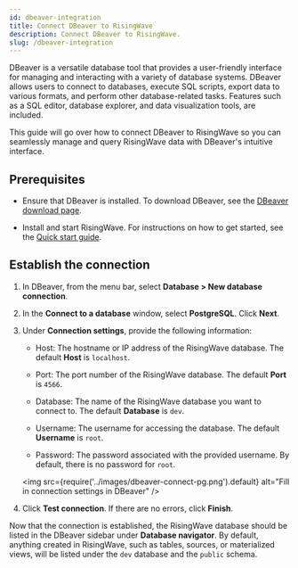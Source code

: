 ```yaml
---
id: dbeaver-integration
title: Connect DBeaver to RisingWave
description: Connect DBeaver to RisingWave.
slug: /dbeaver-integration
---
```


<head>
  <link rel="canonical" href="https://docs.risingwave.com/docs/current/dbeaver-integration/" />
</head>

DBeaver is a versatile database tool that provides a user-friendly interface for managing and interacting with a variety of database systems. DBeaver allows users to connect to databases, execute SQL scripts, export data to various formats, and perform other database-related tasks. Features such as a SQL editor, database explorer, and data visualization tools, are included.

This guide will go over how to connect DBeaver to RisingWave so you can seamlessly manage and query RisingWave data with DBeaver's intuitive interface.

## Prerequisites

- Ensure that DBeaver is installed. To download DBeaver, see the [DBeaver download page](https://dbeaver.io/download/).

- Install and start RisingWave. For instructions on how to get started, see the [Quick start guide](/get-started.md).

## Establish the connection

1. In DBeaver, from the menu bar, select **Database > New database connection**.

2. In the **Connect to a database** window, select **PostgreSQL**. Click **Next**.

3. Under **Connection settings**, provide the following information:

   - Host: The hostname or IP address of the RisingWave database. The default **Host** is `localhost`.

   - Port: The port number of the RisingWave database. The default **Port** is `4566`.

   - Database: The name of the RisingWave database you want to connect to. The default **Database** is `dev`.

   - Username: The username for accessing the database. The default **Username** is `root`.

   - Password: The password associated with the provided username. By default, there is no password for `root`.

   <img
   src={require('../images/dbeaver-connect-pg.png').default}
   alt="Fill in connection settings in DBeaver"
   />

4. Click **Test connection**. If there are no errors, click **Finish**.

Now that the connection is established, the RisingWave database should be listed in the DBeaver sidebar under **Database navigator**. By default, anything created in RisingWave, such as tables, sources, or materialized views, will be listed under the `dev` database and the `public` schema.
